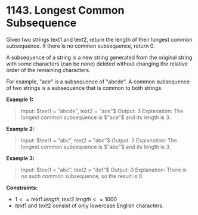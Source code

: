 # 1143. Longest Common Subsequence

Given two strings text1 and text2, return the length of their longest common subsequence. If there is no common subsequence, return 0.

A subsequence of a string is a new string generated from the original string with some characters (can be none) deleted without changing the relative order of the remaining characters.

For example, "ace" is a subsequence of "abcde".
A common subsequence of two strings is a subsequence that is common to both strings.

**Example 1:**

> Input: $text1 = "abcde", text2 = "ace"$
> Output: $3$
> Explanation: The longest common subsequence is $"ace"$ and its length is $3$.

**Example 2:**

> Input: $text1 = "abc", text2 = "abc"$
> Output: $3$
> Explanation: The longest common subsequence is $"abc"$ and its length is $3$.

**Example 3:**

> Input: $text1 = "abc", text2 = "def"$
> Output: $0$
> Explanation: There is no such common subsequence, so the result is $0$.

**Constraints:**

- $1 <= text1.length, text2.length <= 1000$
- $text1$ and $text2$ consist of only lowercase English characters.
